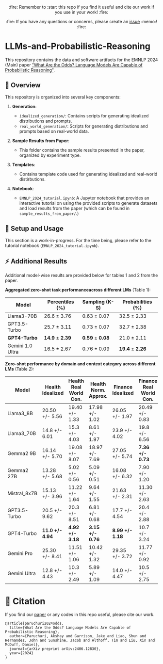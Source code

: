 <p align="center">
:fire: Remember to :star: this repo if you find it useful and cite our work if you use in your work! :fire:
</p>
<p align="center">
:fire: If you have any questions or concerns, please create an <a href="https://github.com/yahskapar/LLMs-and-Probabilistic-Reasoning/issues">issue</a> :memo:! :fire:
</p>

# LLMs-and-Probabilistic-Reasoning

This repository contains the data and software artifacts for the EMNLP 2024 (Main) paper ["What Are the Odds? Language Models Are Capable of Probabilistic Reasoning"](https://arxiv.org/abs/2406.12830).

## :notebook: Overview

This repository is organized into several key components:

1. **Generation**:
   - `idealized_generation/`: Contains scripts for generating idealized distributions and prompts.
   - `real_world_generation/`: Scripts for generating distributions and prompts based on real-world data.

2. **Sample Results from Paper**:
   - This folder contains the sample results presented in the paper, organized by experiment type.

3. **Templates**:
   - Contains template code used for generating idealized and real-world distirbutions.

4. **Notebook**:
   - `EMNLP_2024_tutorial.ipynb`: A Jupyter notebook that provides an interactive tutorial on using the provided scripts to generate datasets and load results from the paper (which can be found in `sample_results_from_paper/`.)

## :wrench: Setup and Usage

This section is a work-in-progress. For the time being, please refer to the tutorial notebook (`EMNLP_2024_tutorial.ipynb`).

## :zap: Additional Results

Additional model-wise results are provided below for tables 1 and 2 from the paper.

**Aggregated  zero-shot  task  performanceacross different LMs** (Table 1):

| Model            | Percentiles (%)       | Sampling (K-S)       | Probabilities (%)    |
|------------------|-----------------------|----------------------|----------------------|
| Llama3-70B       | 26.6 ± 3.76            | 0.63 ± 0.07          | 32.5 ± 2.33          |
| GPT3.5-Turbo     | 25.7 ± 3.11            | 0.73 ± 0.07          | 32.7 ± 2.38          |
| **GPT4-Turbo**   | **14.9** ± **2.39**    | **0.59** ± **0.08**  | 21.0 ± 2.11          |
| Gemini 1.0 Ultra | 16.5 ± 2.67            | 0.76 ± 0.09          | **19.4** ± **2.26**  |


**Zero-shot performance by domain and context category across different LMs** (Table 2):

| Model        | Health Idealized   | Health Real World Con. | Health Norm. Approx. | Finance Idealized  | Finance Real World Con. | Finance Norm. Approx. | Climate Idealized  | Climate Real World Con. | Climate Norm. Approx. |
|--------------|--------------------|------------------------|----------------------|--------------------|-------------------------|-----------------------|--------------------|-------------------------|-----------------------|
| Llama3_8B    | 20.50 +/- 5.56      | 19.40 +/- 1.33         | 17.98 +/- 1.02       | 26.05 +/- 1.97     | 20.49 +/- 0.83          | 24.43 +/- 1.70        | 26.94 +/- 2.16     | 15.63 +/- 2.53          | 13.72 +/- 2.10        |
| Llama3_70B   | 14.8 +/- 6.01       | 15.3 +/- 4.03          | 8.61 +/- 1.97        | 23.9 +/- 4.02      | 19.8 +/- 6.56           | 6.24 +/- 0.78         | 23.5 +/- 5.71      | 20.2 +/- 5.29           | 8.87 +/- 0.99         |
| Gemma2 9B    | 16.14 +/- 5.70      | 19.08 +/- 8.07         | 18.97 +/- 7.69       | 27.05 +/- 5.74     | **7.36 +/- 0.73**           | 7.59 +/- 0.99         | 25.09 +/- 4.49     | 7.55 +/- 0.76           | 9.26 +/- 1.41         |
| Gemma2 27B   | 13.28 +/- 5.68      | 5.02 +/- 0.56          | 5.09 +/- 0.51        | 16.08 +/- 6.32     | 7.90 +/- 1.20           | 7.74 +/- 1.16         | **11.84 +/- 0.85**     | **5.82 +/- 1.08**           | 5.10 +/- 1.10         |
| Mistral_8x7B | 15.13 +/- 3.96      | 11.22 +/- 1.64         | 9.64 +/- 1.55        | 21.63 +/- 2.31     | 11.30 +/- 2.63          | 12.28 +/- 4.09        | 26.05 +/- 5.21     | 11.29 +/- 1.94          | 10.90 +/- 1.82        |
| GPT3.5-Turbo | 20.5 +/- 9.62       | 20.3 +/- 8.51          | 6.81 +/- 0.68        | 17.7 +/- 4.54      | 20.4 +/- 2.88           | 7.55 +/- 0.77         | 22.7 +/- 6.88      | 25.7 +/- 6.32           | 7.90 +/- 0.22         |
| GPT4-Turbo   | **11.0 +/- 4.94**       | **4.92 +/- 3.18**          | **3.15 +/- 0.76**        | **8.99 +/- 1.18**      | 10.7 +/- 3.24           | **5.50 +/- 0.48**         | 18.5 +/- 6.53      | 15.2 +/- 5.13           | **4.94 +/- 0.58**         |
| Gemini Pro   | 25.30 +/- 8.41      | 11.51 +/- 1.06         | 10.42 +/- 1.32       | 29.35 +/- 3.72     | 11.77 +/- 0.92          | 10.10 +/- 1.01        | 26.20 +/- 5.44     | 18.67 +/- 2.01          | 16.53 +/- 1.94        |
| Gemini Ultra | 12.8 +/- 4.43       | 10.3 +/- 2.49          | 5.89 +/- 1.09        | 14.0 +/- 4.47      | 10.5 +/- 2.75           | 7.62 +/- 1.06         | 16.9 +/- 3.86      | 10.5 +/- 0.79           | 7.43 +/- 1.11         |


# :scroll: Citation
If you find our [paper](https://arxiv.org/abs/2406.12830) or any codes in this repo useful, please cite our work.

```
@article{paruchuri2024odds,
  title={What Are the Odds? Language Models Are Capable of Probabilistic Reasoning},
  author={Paruchuri, Akshay and Garrison, Jake and Liao, Shun and Hernandez, John and Sunshine, Jacob and Althoff, Tim and Liu, Xin and McDuff, Daniel},
  journal={arXiv preprint arXiv:2406.12830},
  year={2024}
}
```